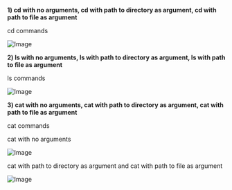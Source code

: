**1) cd with no arguments, cd with path to directory as argument, cd with path to file as argument**

cd commands

![Image](https://github.com/EmilyGorial1/cse15l-lab-reports/issues/1#issue-1929309996)


**2) ls with no arguments, ls with path to directory as argument, ls with path to file as argument**

ls commands

![Image](https://github.com/EmilyGorial1/cse15l-lab-reports/issues/2#issue-1929321720)


**3) cat with no arguments, cat with path to directory as argument, cat with path to file as argument**

cat commands

cat with no arguments

![Image]()

cat with path to directory as argument and cat with path to file as argument

![Image]()
